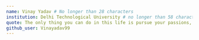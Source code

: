 ```yaml
---
name: Vinay Yadav # No longer than 28 characters
institution: Delhi Technological University # no longer than 58 characters
quote: The only thing you can do in this life is pursue your passions, celebrate your bloopers and never stop following your fear. # no longer than 100 characters, avoid using quotes(") to guarantee the format remains the same.
github_user: Vinayadav99
---
```

